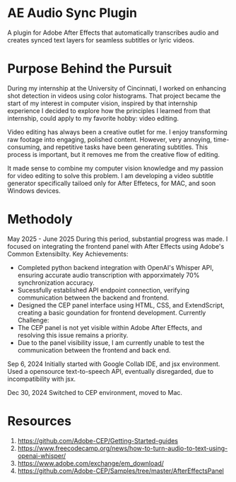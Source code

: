 # AE Audio Sync Plugin 
A plugin for Adobe After Effects that automatically transcribes audio and creates synced text layers for seamless subtitles or lyric videos.

# Purpose Behind the Pursuit
During my internship at the University of Cincinnati, I worked on enhancing shot detection in videos using color histograms. That project became the start of my interest in computer vision, inspired by that internship experience I decided to explore how the principles I learned from that internship, could apply to my favorite hobby: video editing. 

Video editing has always been a creative outlet for me. I enjoy transforming raw footage into engaging, polished content. However, very annoying, time-consuming, and repetitive tasks have been generating subtitles. This process is important, but it removes me from the creative flow of editing.

It made sense to combine my computer vision knowledge and my passion for video editing to solve this problem. I am developing a video subtitle generator specifically tailoed only for After Effetecs, for MAC, and soon Windows devices. 

# Methodoly 
May 2025 - June 2025
During this period, substantial progress was made. I focused on integrating the frontend panel with After Effects using Adobe's Common Extensibilty. 
Key Achievements: 
  - Completed python backend integration with OpenAI's Whisper API, ensuring accurate audio transcription with apporximately 70% synchronization accuracy.
  - Sucessfully established API endpoint connection, verifying communication between the backend and frontend.
  - Designed the CEP panel interface using HTML, CSS, and ExtendScript, creating a basic goundation for frontend development.
Currently Challenge:
  - The CEP panel is not yet visible within Adobe After Effects, and resolving this issue remains a priority.
  - Due to the panel visibility issue, I am currently unable to test the communication between the frontend and back end.

Sep 6, 2024
Initially started with Google Collab IDE, and jsx environment. Used a opensource text-to-speech API, eventually disregarded, due to incompatibility with jsx. 

Dec 30, 2024 
Switched to CEP environment, moved to Mac. 

# Resources 
1. https://github.com/Adobe-CEP/Getting-Started-guides
2. https://www.freecodecamp.org/news/how-to-turn-audio-to-text-using-openai-whisper/
3. https://www.adobe.com/exchange/em_download/
4. https://github.com/Adobe-CEP/Samples/tree/master/AfterEffectsPanel
